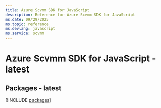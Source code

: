 ```yaml
---
title: Azure Scvmm SDK for JavaScript
description: Reference for Azure Scvmm SDK for JavaScript
ms.date: 09/29/2025
ms.topic: reference
ms.devlang: javascript
ms.service: scvmm
---
```

# Azure Scvmm SDK for JavaScript - latest
## Packages - latest
[!INCLUDE [packages](scvmm-index.md)]